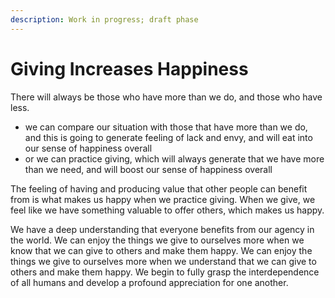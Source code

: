 ```yaml
---
description: Work in progress; draft phase
---
```


# Giving Increases Happiness

There will always be those who have more than we do, and those who have less.

* we can compare our situation with those that have more than we do, and this is going to generate feeling of lack and envy, and will eat into our sense of happiness overall
* or we can practice giving, which will always generate that we have more than we need, and will boost our sense of happiness overall

The feeling of having and producing value that other people can benefit from is what makes us happy when we practice giving. When we give, we feel like we have something valuable to offer others, which makes us happy.

We have a deep understanding that everyone benefits from our agency in the world. We can enjoy the things we give to ourselves more when we know that we can give to others and make them happy. We can enjoy the things we give to ourselves more when we understand that we can give to others and make them happy. We begin to fully grasp the interdependence of all humans and develop a profound appreciation for one another.

